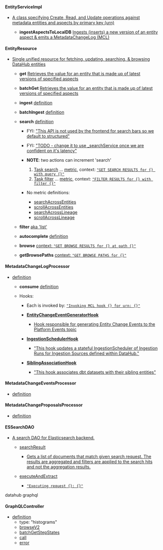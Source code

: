 

#### EntityServiceImpl
- [A class specifying Create, Read, and Update operations against metadata entities and aspects by primary key (urn)](https://github.com/datahub-project/datahub/blob/c00ddb2a0d4fb7be9b506d09d5f015082ab9742d/metadata-io/src/main/java/com/linkedin/metadata/entity/EntityServiceImpl.java#L107-L137)

  - **ingestAspectsToLocalDB** [Ingests (inserts) a new version of an entity aspect & emits a MetadataChangeLog (MCL)](https://github.com/datahub-project/datahub/blob/c00ddb2a0d4fb7be9b506d09d5f015082ab9742d/metadata-io/src/main/java/com/linkedin/metadata/entity/EntityServiceImpl.java#L649C6-L671)

#### EntityResource

- [Single unified resource for fetching, updating, searching, & browsing DataHub entities](https://github.com/datahub-project/datahub/blob/c00ddb2a0d4fb7be9b506d09d5f015082ab9742d/metadata-service/restli-servlet-impl/src/main/java/com/linkedin/metadata/resources/entity/EntityResource.java#L102)

  - **get** [Retrieves the value for an entity that is made up of latest versions of specified aspects](https://github.com/datahub-project/datahub/blob/c00ddb2a0d4fb7be9b506d09d5f015082ab9742d/metadata-service/restli-servlet-impl/src/main/java/com/linkedin/metadata/resources/entity/EntityResource.java#L182)

  - **batchGet** [Retrieves the value for an entity that is made up of latest versions of specified aspects](https://github.com/datahub-project/datahub/blob/c00ddb2a0d4fb7be9b506d09d5f015082ab9742d/metadata-service/restli-servlet-impl/src/main/java/com/linkedin/metadata/resources/entity/EntityResource.java#L182)

  - **ingest** [definition](https://github.com/datahub-project/datahub/blob/c00ddb2a0d4fb7be9b506d09d5f015082ab9742d/metadata-service/restli-servlet-impl/src/main/java/com/linkedin/metadata/resources/entity/EntityResource.java#L275)

  - **batchIngest** [definition](https://github.com/datahub-project/datahub/blob/c00ddb2a0d4fb7be9b506d09d5f015082ab9742d/metadata-service/restli-servlet-impl/src/main/java/com/linkedin/metadata/resources/entity/EntityResource.java#L317)

  - **search** [definition](https://github.com/datahub-project/datahub/blob/c00ddb2a0d4fb7be9b506d09d5f015082ab9742d/metadata-service/restli-servlet-impl/src/main/java/com/linkedin/metadata/resources/entity/EntityResource.java#L317)

    - FYI: ["This API is not used by the frontend for search bars so we default to structured"](https://github.com/datahub-project/datahub/blob/c00ddb2a0d4fb7be9b506d09d5f015082ab9742d/metadata-service/restli-servlet-impl/src/main/java/com/linkedin/metadata/resources/entity/EntityResource.java#L404)
    - FYI: ["TODO - change it to use _searchService once we are confident on it's latency"](https://github.com/datahub-project/datahub/blob/c00ddb2a0d4fb7be9b506d09d5f015082ab9742d/metadata-service/restli-servlet-impl/src/main/java/com/linkedin/metadata/resources/entity/EntityResource.java#L400)
    - **NOTE**: two actions can increment 'search'
        
        1. [Task<searchResult> search](https://github.com/datahub-project/datahub/blob/c00ddb2a0d4fb7be9b506d09d5f015082ab9742d/metadata-service/restli-servlet-impl/src/main/java/com/linkedin/metadata/resources/entity/EntityResource.java#L375) ... [metric](https://github.com/datahub-project/datahub/blob/c00ddb2a0d4fb7be9b506d09d5f015082ab9742d/metadata-service/restli-servlet-impl/src/main/java/com/linkedin/metadata/resources/entity/EntityResource.java#L419), context: [`"GET SEARCH RESULTS for {} with query {}"`](https://github.com/datahub-project/datahub/blob/c00ddb2a0d4fb7be9b506d09d5f015082ab9742d/metadata-service/restli-servlet-impl/src/main/java/com/linkedin/metadata/resources/entity/EntityResource.java#L399)
        1. [Task<searchResult> filter](https://github.com/datahub-project/datahub/blob/c00ddb2a0d4fb7be9b506d09d5f015082ab9742d/metadata-service/restli-servlet-impl/src/main/java/com/linkedin/metadata/resources/entity/EntityResource.java#L1157) ... [metric](https://github.com/datahub-project/datahub/blob/c00ddb2a0d4fb7be9b506d09d5f015082ab9742d/metadata-service/restli-servlet-impl/src/main/java/com/linkedin/metadata/resources/entity/EntityResource.java#L1188), context: [`"FILTER RESULTS for {} with filter {}"`](https://github.com/datahub-project/datahub/blob/c00ddb2a0d4fb7be9b506d09d5f015082ab9742d/metadata-service/restli-servlet-impl/src/main/java/com/linkedin/metadata/resources/entity/EntityResource.java#L1175)


    - No metric definitions:
      - [searchAcrossEntities](https://github.com/datahub-project/datahub/blob/c00ddb2a0d4fb7be9b506d09d5f015082ab9742d/metadata-service/restli-servlet-impl/src/main/java/com/linkedin/metadata/resources/entity/EntityResource.java#L425)
      - [scrollAcrossEntities](https://github.com/datahub-project/datahub/blob/c00ddb2a0d4fb7be9b506d09d5f015082ab9742d/metadata-service/restli-servlet-impl/src/main/java/com/linkedin/metadata/resources/entity/EntityResource.java#L468)
      - [searchAcrossLineage](https://github.com/datahub-project/datahub/blob/c00ddb2a0d4fb7be9b506d09d5f015082ab9742d/metadata-service/restli-servlet-impl/src/main/java/com/linkedin/metadata/resources/entity/EntityResource.java#L525)
      - [scrollAcrossLineage](https://github.com/datahub-project/datahub/blob/c00ddb2a0d4fb7be9b506d09d5f015082ab9742d/metadata-service/restli-servlet-impl/src/main/java/com/linkedin/metadata/resources/entity/EntityResource.java#L582)

  - **filter** [aka 'list'](https://github.com/datahub-project/datahub/blob/c00ddb2a0d4fb7be9b506d09d5f015082ab9742d/metadata-service/restli-servlet-impl/src/main/java/com/linkedin/metadata/resources/entity/EntityResource.java#L646)

  - **autocomplete** [definition](https://github.com/datahub-project/datahub/blob/c00ddb2a0d4fb7be9b506d09d5f015082ab9742d/metadata-service/restli-servlet-impl/src/main/java/com/linkedin/metadata/resources/entity/EntityResource.java#L686)

  - **browse** [context: `"GET BROWSE RESULTS for {} at path {}"`](https://github.com/datahub-project/datahub/blob/c00ddb2a0d4fb7be9b506d09d5f015082ab9742d/metadata-service/restli-servlet-impl/src/main/java/com/linkedin/metadata/resources/entity/EntityResource.java#L726)

  - **getBrowsePaths** [context: `"GET BROWSE PATHS for {}"`](https://github.com/datahub-project/datahub/blob/c00ddb2a0d4fb7be9b506d09d5f015082ab9742d/metadata-service/restli-servlet-impl/src/main/java/com/linkedin/metadata/resources/entity/EntityResource.java#L686)

#### MetadataChangeLogProcessor

- [definition](https://github.com/datahub-project/datahub/blob/c00ddb2a0d4fb7be9b506d09d5f015082ab9742d/metadata-jobs/mae-consumer/src/main/java/com/linkedin/metadata/kafka/MetadataChangeLogProcessor.java#L48)

  - **consume** [definition](https://github.com/datahub-project/datahub/blob/c00ddb2a0d4fb7be9b506d09d5f015082ab9742d/metadata-jobs/mae-consumer/src/main/java/com/linkedin/metadata/kafka/MetadataChangeLogProcessor.java#L78)

  - Hooks:
      - Each is invoked by: [`"Invoking MCL hook {} for urn: {}"`](https://github.com/datahub-project/datahub/blob/c00ddb2a0d4fb7be9b506d09d5f015082ab9742d/metadata-jobs/mae-consumer/src/main/java/com/linkedin/metadata/kafka/MetadataChangeLogProcessor.java#L114-L126)

    - **[EntityChangeEventGeneratorHook](https://github.com/datahub-project/datahub/blob/c00ddb2a0d4fb7be9b506d09d5f015082ab9742d/metadata-jobs/mae-consumer/src/main/java/com/linkedin/metadata/kafka/MetadataChangeLogProcessor.java#L41)**

      - [Hook responsible for generating Entity Change Events to the Platform Events topic](https://github.com/datahub-project/datahub/blob/c00ddb2a0d4fb7be9b506d09d5f015082ab9742d/metadata-jobs/mae-consumer/src/main/java/com/linkedin/metadata/kafka/hook/event/EntityChangeEventGeneratorHook.java#L40)

    - **[IngestionSchedulerHook](https://github.com/datahub-project/datahub/blob/c00ddb2a0d4fb7be9b506d09d5f015082ab9742d/metadata-jobs/mae-consumer/src/main/java/com/linkedin/metadata/kafka/MetadataChangeLogProcessor.java#L40)**

      - ["This hook updates a stateful IngestionScheduler of Ingestion Runs for Ingestion Sources defined within DataHub."](https://github.com/datahub-project/datahub/blob/c00ddb2a0d4fb7be9b506d09d5f015082ab9742d/metadata-jobs/mae-consumer/src/main/java/com/linkedin/metadata/kafka/hook/ingestion/IngestionSchedulerHook.java#L25)
      
    - **[SiblingAssociationHook](https://github.com/datahub-project/datahub/blob/c00ddb2a0d4fb7be9b506d09d5f015082ab9742d/metadata-jobs/mae-consumer/src/main/java/com/linkedin/metadata/kafka/MetadataChangeLogProcessor.java#L43)**

      - ["This hook associates dbt datasets with their sibling entities"](https://github.com/datahub-project/datahub/blob/c00ddb2a0d4fb7be9b506d09d5f015082ab9742d/metadata-jobs/mae-consumer/src/main/java/com/linkedin/metadata/kafka/hook/siblings/SiblingAssociationHook.java#L51)

#### MetadataChangeEventsProcessor

- [definition](https://github.com/datahub-project/datahub/blob/c00ddb2a0d4fb7be9b506d09d5f015082ab9742d/metadata-jobs/mce-consumer/src/main/java/com/linkedin/metadata/kafka/MetadataChangeEventsProcessor.java#L42)

#### MetadataChangeProposalsProcessor

- [definition](https://github.com/datahub-project/datahub/blob/c00ddb2a0d4fb7be9b506d09d5f015082ab9742d/metadata-jobs/mce-consumer/src/main/java/com/linkedin/metadata/kafka/MetadataChangeProposalsProcessor.java#L38)

#### ESSearchDAO
- [A search DAO for Elasticsearch backend.](https://github.com/datahub-project/datahub/blob/c00ddb2a0d4fb7be9b506d09d5f015082ab9742d/metadata-io/src/main/java/com/linkedin/metadata/search/elasticsearch/query/ESSearchDAO.java#L62)

  - [searchResult](https://github.com/datahub-project/datahub/blob/c00ddb2a0d4fb7be9b506d09d5f015082ab9742d/metadata-io/src/main/java/com/linkedin/metadata/search/elasticsearch/query/ESSearchDAO.java#L245)
    
    - [Gets a list of documents that match given search request. The results are aggregated and filters are applied to the search hits and not the aggregation results.](https://github.com/datahub-project/datahub/blob/c00ddb2a0d4fb7be9b506d09d5f015082ab9742d/metadata-io/src/main/java/com/linkedin/metadata/search/elasticsearch/query/ESSearchDAO.java#L231)

  - [executeAndExtract](https://github.com/datahub-project/datahub/blob/c00ddb2a0d4fb7be9b506d09d5f015082ab9742d/metadata-io/src/main/java/com/linkedin/metadata/search/elasticsearch/query/ESSearchDAO.java#L102)
    
    - [`"Executing request {}: {}"`](https://github.com/datahub-project/datahub/blob/c00ddb2a0d4fb7be9b506d09d5f015082ab9742d/metadata-io/src/main/java/com/linkedin/metadata/search/elasticsearch/query/ESSearchDAO.java#L112)

datahub graphql

#### GraphQLController

- [definition](https://github.com/datahub-project/datahub/blob/c00ddb2a0d4fb7be9b506d09d5f015082ab9742d/metadata-service/graphql-servlet-impl/src/main/java/com/datahub/graphql/GraphQLController.java#L42)
  - type: "histograms"
  - [browseV2](https://datahubproject.io/docs/graphql/queries/#browsev2)
  - [batchGetStepStates](https://datahubproject.io/docs/graphql/queries/#batchgetstepstates)
  - [call](https://github.com/datahub-project/datahub/blob/6f020015010bd7acb12f31080f5dd2af1fb0254c/metadata-service/graphql-servlet-impl/src/main/java/com/datahub/graphql/GraphQLController.java#L207)
  - [error](https://github.com/datahub-project/datahub/blob/6f020015010bd7acb12f31080f5dd2af1fb0254c/metadata-service/graphql-servlet-impl/src/main/java/com/datahub/graphql/GraphQLController.java#L177)